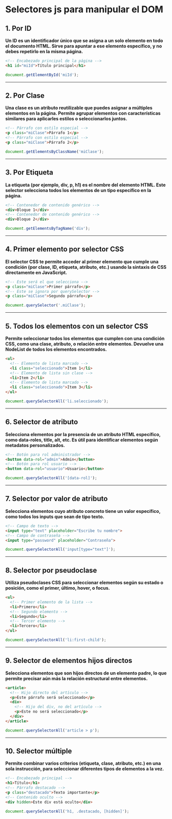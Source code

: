 # Selectores js para manipular el DOM

## 1. Por ID

**Un ID es un identificador único que se asigna a un solo elemento en todo el documento HTML. Sirve para apuntar a ese elemento específico, y no debes repetirlo en la misma página.**

```html
<!-- Encabezado principal de la página -->
<h1 id="miId">Título principal</h1>
```

```javascript
document.getElementById('miId');
```


***

## 2. Por Clase

**Una clase es un atributo reutilizable que puedes asignar a múltiples elementos en la página. Permite agrupar elementos con características similares para aplicarles estilos o seleccionarlos juntos.**

```html
<!-- Párrafo con estilo especial -->
<p class="miClase">Párrafo 1</p>
<!-- Párrafo con estilo especial -->
<p class="miClase">Párrafo 2</p>
```

```javascript
document.getElementsByClassName('miClase');
```


***

## 3. Por Etiqueta

**La etiqueta (por ejemplo, div, p, h1) es el nombre del elemento HTML. Este selector selecciona todos los elementos de un tipo específico en la página.**

```html
<!-- Contenedor de contenido genérico -->
<div>Bloque 1</div>
<!-- Contenedor de contenido genérico -->
<div>Bloque 2</div>
```

```javascript
document.getElementsByTagName('div');
```


***

## 4. Primer elemento por selector CSS

**El selector CSS te permite acceder al primer elemento que cumple una condición (por clase, ID, etiqueta, atributo, etc.) usando la sintaxis de CSS directamente en JavaScript.**

```html
<!-- Este será el que selecciona -->
<p class="miClase">Primer párrafo</p>
<!-- Este se ignora por querySelector -->
<p class="miClase">Segundo párrafo</p>
```

```javascript
document.querySelector('.miClase');
```


***

## 5. Todos los elementos con un selector CSS

**Permite seleccionar todos los elementos que cumplen con una condición CSS, como una clase, atributo, o relación entre elementos. Devuelve una NodeList de todos los elementos encontrados.**

```html
<ul>
  <!-- Elemento de lista marcado -->
  <li class="seleccionado">Item 1</li>
  <!-- Elemento de lista sin clase -->
  <li>Item 2</li>
  <!-- Elemento de lista marcado -->
  <li class="seleccionado">Item 3</li>
</ul>
```

```javascript
document.querySelectorAll('li.seleccionado');
```


***

## 6. Selector de atributo

**Selecciona elementos por la presencia de un atributo HTML específico, como data-roles, title, alt, etc. Es útil para identificar elementos según metadatos personalizados.**

```html
<!-- Botón para rol administrador -->
<button data-rol="admin">Admin</button>
<!-- Botón para rol usuario -->
<button data-rol="usuario">Usuario</button>
```

```javascript
document.querySelectorAll('[data-rol]');
```


***

## 7. Selector por valor de atributo

**Selecciona elementos cuyo atributo concreto tiene un valor específico, como todos los inputs que sean de tipo texto.**

```html
<!-- Campo de texto -->
<input type="text" placeholder="Escribe tu nombre">
<!-- Campo de contraseña -->
<input type="password" placeholder="Contraseña">
```

```javascript
document.querySelectorAll('input[type="text"]');
```


***

## 8. Selector por pseudoclase

**Utiliza pseudoclases CSS para seleccionar elementos según su estado o posición, como el primer, último, hover, o focus.**

```html
<ul>
  <!-- Primer elemento de la lista -->
  <li>Primero</li>
  <!-- Segundo elemento -->
  <li>Segundo</li>
  <!-- Tercer elemento -->
  <li>Tercero</li>
</ul>
```

```javascript
document.querySelectorAll('li:first-child');
```


***

## 9. Selector de elementos hijos directos

**Selecciona elementos que son hijos directos de un elemento padre, lo que permite precisar aún más la relación estructural entre elementos.**

```html
<article>
  <!-- Hijo directo del artículo -->
  <p>Este párrafo será seleccionado</p>
  <div>
    <!-- Hijo del div, no del artículo -->
    <p>Este no será seleccionado</p>
  </div>
</article>
```

```javascript
document.querySelectorAll('article > p');
```


***

## 10. Selector múltiple

**Permite combinar varios criterios (etiqueta, clase, atributo, etc.) en una sola instrucción, para seleccionar diferentes tipos de elementos a la vez.**

```html
<!-- Encabezado principal -->
<h1>Título</h1>
<!-- Párrafo destacado -->
<p class="destacado">Texto importante</p>
<!-- Contenido oculto -->
<div hidden>Este div está oculto</div>
```

```javascript
document.querySelectorAll('h1, .destacado, [hidden]');
```